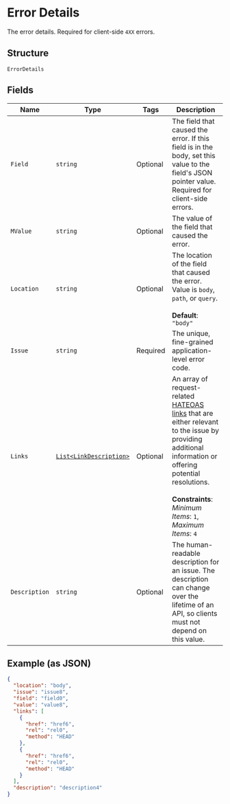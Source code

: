 
# Error Details

The error details. Required for client-side `4XX` errors.

## Structure

`ErrorDetails`

## Fields

| Name | Type | Tags | Description |
|  --- | --- | --- | --- |
| `Field` | `string` | Optional | The field that caused the error. If this field is in the body, set this value to the field's JSON pointer value. Required for client-side errors. |
| `MValue` | `string` | Optional | The value of the field that caused the error. |
| `Location` | `string` | Optional | The location of the field that caused the error. Value is `body`, `path`, or `query`.<br><br>**Default**: `"body"` |
| `Issue` | `string` | Required | The unique, fine-grained application-level error code. |
| `Links` | [`List<LinkDescription>`](../../doc/models/link-description.md) | Optional | An array of request-related [HATEOAS links](/api/rest/responses/#hateoas-links) that are either relevant to the issue by providing additional information or offering potential resolutions.<br><br>**Constraints**: *Minimum Items*: `1`, *Maximum Items*: `4` |
| `Description` | `string` | Optional | The human-readable description for an issue. The description can change over the lifetime of an API, so clients must not depend on this value. |

## Example (as JSON)

```json
{
  "location": "body",
  "issue": "issue8",
  "field": "field0",
  "value": "value8",
  "links": [
    {
      "href": "href6",
      "rel": "rel0",
      "method": "HEAD"
    },
    {
      "href": "href6",
      "rel": "rel0",
      "method": "HEAD"
    }
  ],
  "description": "description4"
}
```


